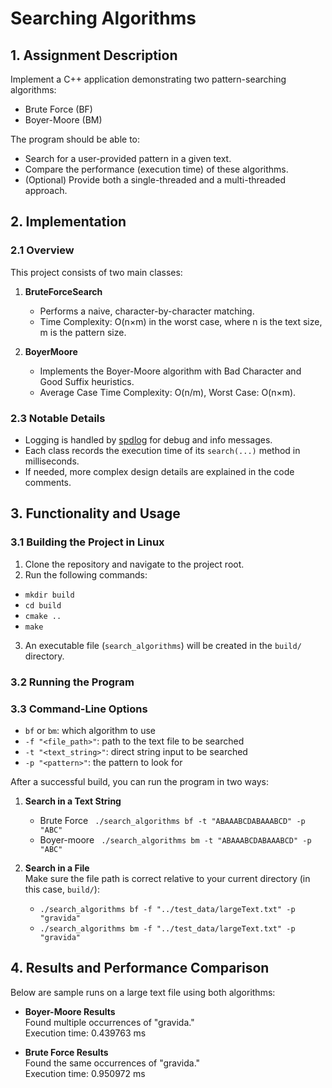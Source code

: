 # Searching Algorithms

## 1. Assignment Description
Implement a C++ application demonstrating two pattern-searching algorithms:  
- Brute Force (BF)  
- Boyer-Moore (BM)  

The program should be able to:  
- Search for a user-provided pattern in a given text.  
- Compare the performance (execution time) of these algorithms.  
- (Optional) Provide both a single-threaded and a multi-threaded approach.

## 2. Implementation
### 2.1 Overview
This project consists of two main classes:
1. **BruteForceSearch**  
   - Performs a naive, character-by-character matching.  
   - Time Complexity: O(n×m) in the worst case, where n is the text size, m is the pattern size.

2. **BoyerMoore**  
   - Implements the Boyer-Moore algorithm with Bad Character and Good Suffix heuristics.  
   - Average Case Time Complexity: O(n/m), Worst Case: O(n×m).

### 2.3 Notable Details
- Logging is handled by [spdlog](https://github.com/gabime/spdlog) for debug and info messages.  
- Each class records the execution time of its `search(...)` method in milliseconds.  
- If needed, more complex design details are explained in the code comments.

## 3. Functionality and Usage
### 3.1 Building the Project in Linux
1. Clone the repository and navigate to the project root.  
2. Run the following commands:
  - ```mkdir build ```
  - ```cd build```
  - ```cmake ..```
  - ```make```
3. An executable file (`search_algorithms`) will be created in the `build/` directory.

### 3.2 Running the Program
### 3.3 Command-Line Options
- `bf` or `bm`: which algorithm to use  
- `-f "<file_path>"`: path to the text file to be searched  
- `-t "<text_string>"`: direct string input to be searched  
- `-p "<pattern>"`: the pattern to look for  

After a successful build, you can run the program in two ways: 

1. **Search in a Text String**
   - Brute Force ``` ./search_algorithms bf -t "ABAAABCDABAAABCD" -p "ABC"```
   - Boyer-moore ``` ./search_algorithms bm -t "ABAAABCDABAAABCD" -p "ABC"```


2. **Search in a File**  
   Make sure the file path is correct relative to your current directory (in this case, `build/`):
   - ```./search_algorithms bf -f "../test_data/largeText.txt" -p "gravida"```
   - ```./search_algorithms bm -f "../test_data/largeText.txt" -p "gravida"```


## 4. Results and Performance Comparison
Below are sample runs on a large text file using both algorithms:

- **Boyer-Moore Results**  
  Found multiple occurrences of "gravida."  
  Execution time: 0.439763 ms  

- **Brute Force Results**  
  Found the same occurrences of "gravida."  
  Execution time: 0.950972 ms  

